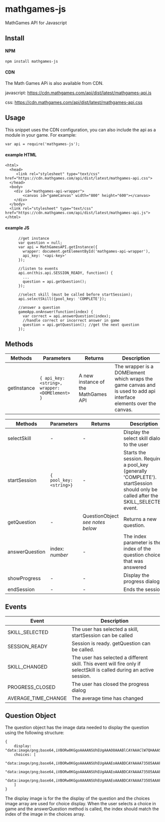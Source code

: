 # mathgames-js

MathGames API for Javascript

## Install

#### NPM

```
npm install mathgames-js
```

#### CDN

The Math Games APi is also available from CDN.

javascript: https://cdn.mathgames.com/api/dist/latest/mathgames-api.js

css: https://cdn.mathgames.com/api/dist/latest/mathgames-api.css

## Usage

This snippet uses the CDN configuration, you can also include the api as a module in your game. For example: 
```
var api = require('mathgames-js');
```

#### example HTML

```
<html>
  <head>
     <link rel="stylesheet" type="text/css" href="https://cdn.mathgames.com/api/dist/latest/mathgames-api.css">
  </head>
  <body>
    <div id="mathgames-api-wrapper">
        <canvas id="gameCanvas" width="800" height="600"></canvas>
    </div>
  </body>
  <link rel="stylesheet" type="text/css" href="https://cdn.mathgames.com/api/dist/latest/mathgames-api.js">
</html>
```

#### example JS

```    
      //get instance
      var question = null;
      var api = MathGamesAPI.getInstance({
        wrapper: document.getElementById('mathgames-api-wrapper'),
        api_key: '<api-key>'
      });
      
      //listen to events
      api.on(this.api.SESSION_READY, function() {
        ...
        question = api.getQuestion();
      });
      
      //select skill (must be called before startSession);
      api.selectSkill({pool_key: 'COMPLETE'});
      
      //answer a question
      gameApp.onAnswer(function(index) {
        var correct = api.answerQuestion(index);
        //handle correct or incorrect answer in game
        question = api.getQuestion(); //get the next question
      });

```

## Methods

Methods | Parameters | Returns | Description
---|---|---|---
getInstance | ```{ api_key: <string>, wrapper: <DOMElement> }``` |  A new instance of the MathGames API | The wrapper is a DOMElement which wraps the game canvas and is used to add api interface elements over the canvas. |

Methods | Parameters | Returns | Description
---|---|---|---
selectSkill    | -| -| Display the select skill dialog to the user
startSession   |```{ pool_key: <string>}```| - | Starts the session. Requires a pool_key (generally 'COMPLETE').  startSession should only be called after the SKILL_SELECTED event.
getQuestion    | - | QuestionObject *see notes below* | Returns a new question.
answerQuestion | index: *number*| -| The index parameter is the index of the question choice that was answered
showProgress   | -| - | Display the progress dialog
endSession     | -| - | Ends the session.

## Events

Event | Description
---|---
SKILL_SELECTED   | The user has selected a skill, startSession can be called
SESSION_READY    | Session is ready.  getQuestion can be called.
SKILL_CHANGED    | The user has selected a different skill.  This event will fire only if selectSkill is called during an active session.
PROGRESS_CLOSED | The user has closed the progress dialog
AVERAGE_TIME_CHANGE   | The average time has changed


## Question Object

The question object has the image data needed to display the question using the following structure:

```
{
    display: "data:image/png;base64,iVBORw0KGgoAAAANSUhEUgAAAO8AAABlCAYAAAClW7QHAAASbElEQVR4Xu2de...",
    choices: [
        "data:image/png;base64,iVBORw0KGgoAAAANSUhEUgAAAEoAAABDCAYAAAA735O5AAAF50lEQVR4Xu1b633bRgwHKM...",
        "data:image/png;base64,iVBORw0KGgoAAAANSUhEUgAAAEoAAABDCAYAAAA735O5AAAFTklEQVR4Xu2b33nbNhDA7y...",
        "data:image/png;base64,iVBORw0KGgoAAAANSUhEUgAAAEoAAABDCAYAAAA735O5AAAFDklEQVR4Xu2b0XnbOAzHAV..."
    ]
}
```

The display image is for the the display of the question and the choices image array are used for choice display.  When the user selects a choice in game and the answerQuestion method is called, the index should match the index of the image in the choices array.




